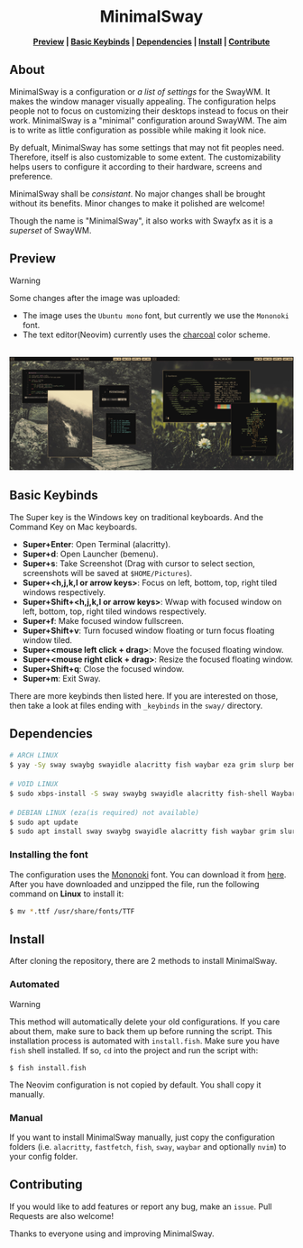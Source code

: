 <div align="center">
    <h1>MinimalSway</h1>

**[Preview] | [Basic Keybinds] | [Dependencies] | [Install] | [Contribute]**
</div>

[Preview]: https://github.com/mubin6th/MinimalSway?tab=readme-ov-file#preview
[Basic Keybinds]: https://github.com/mubin6th/MinimalSway/?tab=readme-ov-file#basic-keybinds
[Dependencies]: https://github.com/mubin6th/MinimalSway/?tab=readme-ov-file#dependencies
[Install]: https://github.com/mubin6th/MinimalSway?tab=readme-ov-file#install
[Contribute]: https://github.com/mubin6th/MinimalSway?tab=readme-ov-file#contributing

## About
MinimalSway is a configuration or *a list of settings* for the SwayWM.
It makes the window manager visually appealing. The configuration
helps people not to focus on customizing their desktops instead to
focus on their work. MinimalSway is a "minimal" configuration around
SwayWM. The aim is to write as little configuration as possible while
making it look nice.


By defualt, MinimalSway has some settings that may not fit peoples
need. Therefore, itself is also customizable to some extent. The
customizability helps users to configure it according to their
hardware, screens and preference.

MinimalSway shall be *consistant*. No major changes shall be brought
without its benefits. Minor changes to make it polished are welcome!

Though the name is "MinimalSway", it also works with Swayfx as it is
a *superset* of SwayWM.

## Preview
> [!WARNING]
> Some changes after the image was uploaded:
>   - The image uses the `Ubuntu mono` font, but currently we use the `Mononoki` font.
>   - The text editor(Neovim) currently uses the [charcoal](https://github.com/mubin6th/charcoal) color scheme.


<div>
<br>
<img
src="https://github.com/mubin6th/MinimalSway/blob/master/readme_res/preview.jpg?raw=true"
alt="preview image">
</div>

## Basic Keybinds
The Super key is the Windows key on traditional keyboards. And the
Command Key on Mac keyboards.

- **Super+Enter**: Open Terminal (alacritty).
- **Super+d**: Open Launcher (bemenu).
- **Super+s**: Take Screenshot (Drag with cursor to select section, screenshots will be saved at `$HOME/Pictures`).
- **Super+<h,j,k,l or arrow keys>**: Focus on left, bottom, top, right tiled windows respectively.
- **Super+Shift+<h,j,k,l or arrow keys>**: Wwap with focused window on left, bottom, top, right tiled windows respectively.
- **Super+f**: Make focused window fullscreen.
- **Super+Shift+v**: Turn focused window floating or turn focus floating window tiled.
- **Super+<mouse left click + drag>**: Move the focused floating window.
- **Super+<mouse right click + drag>**: Resize the focused floating window.
- **Super+Shift+q**: Close the focused window.
- **Super+m**: Exit Sway.

There are more keybinds then listed here. If you are interested on
those, then take a look at files ending with `_keybinds` in the
`sway/` directory.

## Dependencies
```bash
# ARCH LINUX
$ yay -Sy sway swaybg swayidle alacritty fish waybar eza grim slurp bemenu

# VOID LINUX
$ sudo xbps-install -S sway swaybg swayidle alacritty fish-shell Waybar eza grim slurp bemenu

# DEBIAN LINUX (eza(is required) not available)
$ sudo apt update
$ sudo apt install sway swaybg swayidle alacritty fish waybar grim slurp bemenu
```

### Installing the font
The configuration uses the [Mononoki](https://madmalik.github.io/mononoki/) font. You can download it from [here](https://github.com/madmalik/mononoki/releases/latest). After you have downloaded and unzipped the file, run
the following command on **Linux** to install it:
```bash
$ mv *.ttf /usr/share/fonts/TTF
```

## Install
After cloning the repository, there are 2 methods to install
MinimalSway.

### Automated
> [!WARNING]
> This method will automatically delete your old configurations. If
> you care about them, make sure to back them up before running the
> script.
This installation process is automated with `install.fish`. Make sure
you have `fish` shell installed. If so, `cd` into the project and run
the script with:
``` fish
$ fish install.fish
```

The Neovim configuration is not copied by default. You shall copy it
manually.

### Manual
If you want to install MinimalSway manually, just copy the
configuration folders (i.e. `alacritty`, `fastfetch`, `fish`, `sway`,
`waybar` and optionally `nvim`) to your config folder.

## Contributing
If you would like to add features or report any bug, make an `issue`.
Pull Requests are also welcome!


Thanks to everyone using and improving MinimalSway.
